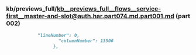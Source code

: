### kb/previews_full/kb__previews_full__flows__service-first__master-and-slot@auth.har.part074.md.part001.md (part 002)

```md
            "lineNumber": 0,
                    "columnNumber": 13506
                  },
     
```

```
